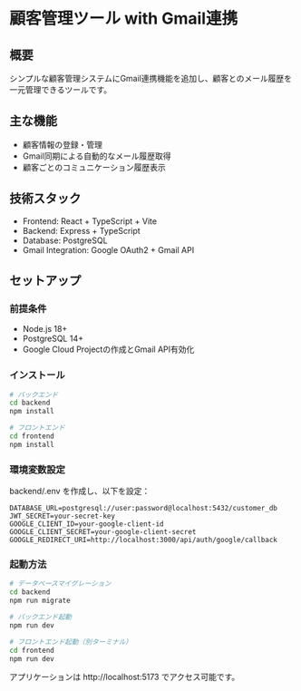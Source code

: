 # 顧客管理ツール with Gmail連携

## 概要
シンプルな顧客管理システムにGmail連携機能を追加し、顧客とのメール履歴を一元管理できるツールです。

## 主な機能
- 顧客情報の登録・管理
- Gmail同期による自動的なメール履歴取得
- 顧客ごとのコミュニケーション履歴表示

## 技術スタック
- Frontend: React + TypeScript + Vite
- Backend: Express + TypeScript
- Database: PostgreSQL
- Gmail Integration: Google OAuth2 + Gmail API

## セットアップ
### 前提条件
- Node.js 18+
- PostgreSQL 14+
- Google Cloud Projectの作成とGmail API有効化

### インストール
```bash
# バックエンド
cd backend
npm install

# フロントエンド
cd frontend
npm install
```

### 環境変数設定
backend/.env を作成し、以下を設定：
```
DATABASE_URL=postgresql://user:password@localhost:5432/customer_db
JWT_SECRET=your-secret-key
GOOGLE_CLIENT_ID=your-google-client-id
GOOGLE_CLIENT_SECRET=your-google-client-secret
GOOGLE_REDIRECT_URI=http://localhost:3000/api/auth/google/callback
```

### 起動方法
```bash
# データベースマイグレーション
cd backend
npm run migrate

# バックエンド起動
npm run dev

# フロントエンド起動（別ターミナル）
cd frontend
npm run dev
```

アプリケーションは http://localhost:5173 でアクセス可能です。